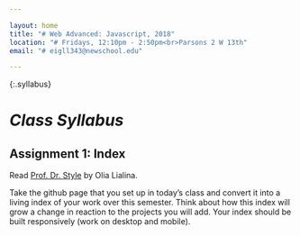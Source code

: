 ```yaml
---

layout: home
title: "# Web Advanced: Javascript, 2018"
location: "# Fridays, 12:10pm - 2:50pm<br>Parsons 2 W 13th"
email: "# eigll343@newschool.edu"

---
```


{:.syllabus}
# *Class Syllabus*

## Assignment 1: Index

Read [Prof. Dr. Style](http://contemporary-home-computing.org/prof-dr-style/) by Olia Lialina. 

Take the github page that you set up in today’s class and convert it into a living index of your work over this semester. Think about how this index will grow a change in reaction to the projects you will add. Your index should be built responsively (work on desktop and mobile).